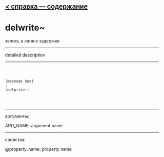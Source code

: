 [< справка — содержание](ceammc_lib.html)
---

# delwrite~


запись в линию задержки

---

detailed description
<br>


---


```



[message_box(                                 
|
[delwrite~]


            
```

---
аргументы:

ARG_NAME: argument name<br>

---
свойства:

@property_name: property name<br>

